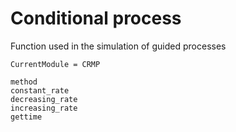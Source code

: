 # Conditional process

Function used in the simulation of guided processes
```@meta
CurrentModule = CRMP
```

```@docs
method
constant_rate
decreasing_rate
increasing_rate
gettime
```
